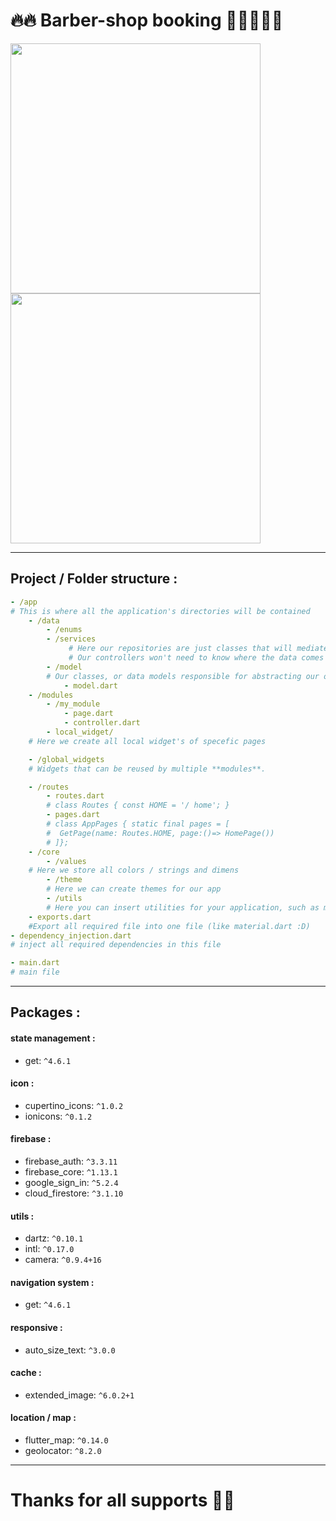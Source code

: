 # 🔥🔥 Barber-shop booking 💇🏻‍♂️💇🏻


<img src="https://github.com/mahmoud-eslami/barber_booking/blob/master/screen_shots/MOCKUP-1.png" width="400"> <img src="https://github.com/mahmoud-eslami/barber_booking/blob/master/screen_shots/MOCKUP-2.png" width="400">


---

## Project / Folder structure :

```yaml
- /app  
# This is where all the application's directories will be contained  
    - /data
        - /enums 
        - /services
             # Here our repositories are just classes that will mediate the communication between our controller and our data.
             # Our controllers won't need to know where the data comes from, and you can use more than one repository on a controller if you need to.
        - /model
        # Our classes, or data models responsible for abstracting our objects.
            - model.dart
    - /modules
        - /my_module
            - page.dart
            - controller.dart
	    - local_widget/
	# Here we create all local widget's of specefic pages

    - /global_widgets 
    # Widgets that can be reused by multiple **modules**.  

    - /routes
        - routes.dart
        # class Routes { const HOME = '/ home'; }  
        - pages.dart
        # class AppPages { static final pages = [  
        #  GetPage(name: Routes.HOME, page:()=> HomePage()) 
        # ]};  
    - /core
        - /values
	# Here we store all colors / strings and dimens
        - /theme
        # Here we can create themes for our app
        - /utils
        # Here you can insert utilities for your application, such as masks, form keys or widgets
	- exports.dart
	#Export all required file into one file (like material.dart :D)
- dependency_injection.dart
# inject all required dependencies in this file

- main.dart  
# main file
```

---

## Packages :
 #### state management :
- get: `^4.6.1`
 #### icon :
- cupertino_icons: `^1.0.2`
- ionicons: `^0.1.2`
 #### firebase :
 - firebase_auth: `^3.3.11`
 - firebase_core: `^1.13.1`
 - google_sign_in: `^5.2.4`
 - cloud_firestore: `^3.1.10`
 #### utils :
- dartz: `^0.10.1`
- intl: `^0.17.0`
 - camera: `^0.9.4+16`
 #### navigation system :
- get: `^4.6.1`
 #### responsive :
- auto_size_text: `^3.0.0`
 #### cache :
 - extended_image: `^6.0.2+1`
 #### location / map :
- flutter_map: `^0.14.0`
 - geolocator: `^8.2.0`

----
# Thanks for all supports 🙏🏻

